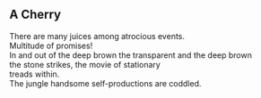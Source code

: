 A Cherry
--------
There are many juices among atrocious events.  
Multitude of promises!  
In and out of the deep brown the transparent and the deep brown  
the stone strikes, the movie of stationary  
treads within.  
The jungle handsome self-productions are coddled.  
